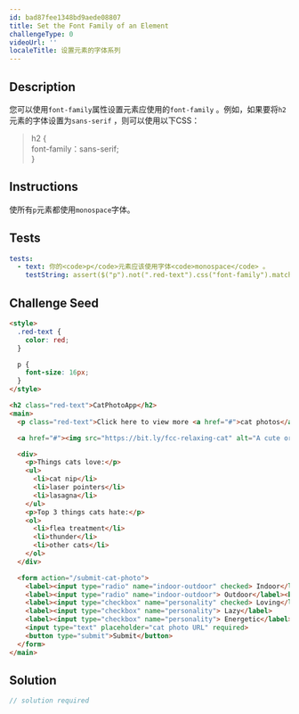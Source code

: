 ```yaml
---
id: bad87fee1348bd9aede08807
title: Set the Font Family of an Element
challengeType: 0
videoUrl: ''
localeTitle: 设置元素的字体系列
---
```


## Description
<section id="description">您可以使用<code>font-family</code>属性设置元素应使用的<code>font-family</code> 。例如，如果要将<code>h2</code>元素的字体设置为<code>sans-serif</code> ，则可以使用以下CSS： <blockquote> h2 { <br> font-family：sans-serif; <br> } </blockquote></section>

## Instructions
<section id="instructions">使所有<code>p</code>元素都使用<code>monospace</code>字体。 </section>

## Tests
<section id='tests'>

```yml
tests:
  - text: 你的<code>p</code>元素应该使用字体<code>monospace</code> 。
    testString: assert($("p").not(".red-text").css("font-family").match(/monospace/i), 'Your <code>p</code> elements should use the font <code>monospace</code>.');

```

</section>

## Challenge Seed
<section id='challengeSeed'>

<div id='html-seed'>

```html
<style>
  .red-text {
    color: red;
  }

  p {
    font-size: 16px;
  }
</style>

<h2 class="red-text">CatPhotoApp</h2>
<main>
  <p class="red-text">Click here to view more <a href="#">cat photos</a>.</p>

  <a href="#"><img src="https://bit.ly/fcc-relaxing-cat" alt="A cute orange cat lying on its back."></a>

  <div>
    <p>Things cats love:</p>
    <ul>
      <li>cat nip</li>
      <li>laser pointers</li>
      <li>lasagna</li>
    </ul>
    <p>Top 3 things cats hate:</p>
    <ol>
      <li>flea treatment</li>
      <li>thunder</li>
      <li>other cats</li>
    </ol>
  </div>

  <form action="/submit-cat-photo">
    <label><input type="radio" name="indoor-outdoor" checked> Indoor</label>
    <label><input type="radio" name="indoor-outdoor"> Outdoor</label><br>
    <label><input type="checkbox" name="personality" checked> Loving</label>
    <label><input type="checkbox" name="personality"> Lazy</label>
    <label><input type="checkbox" name="personality"> Energetic</label><br>
    <input type="text" placeholder="cat photo URL" required>
    <button type="submit">Submit</button>
  </form>
</main>

```

</div>



</section>

## Solution
<section id='solution'>

```js
// solution required
```
</section>
